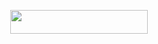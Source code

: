 
<p align="center"><a href="https://dashboard.heroku.com/new?template=https://github.com/VIKRANT0604/krishna"> <img src="https://img.shields.io/badge/Deploy%20On%20Heroku-green?style=for-the-badge&logo=heroku" width="220" height="38.45"/></a></p>
